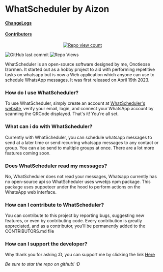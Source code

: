 # WhatScheduler by **Aizon**
#### [ChangeLogs](CHANGELOG.md)
#### [Contributors](CONTRIBUTORS.md)

<p align="center">	
  <a href="https://visitor-badge.glitch.me/badge?page_id=DreadedHippy.whatScheduler_server"> <img alt="Repo view count" src="https://visitor-badge.glitch.me/badge?page_id=DreadedHippy.whatScheduler_server"></a>
</p>

![GitHub last commit](https://img.shields.io/github/last-commit/DreadedHippy/whatScheduler_server?color=%23ffbb00&logo=Github&logoColor=%23ff&style=for-the-badge)
![Repo Views](https://vbr.wocr.tk/badge?page_id=DreadedHippy.whatScheduler&text=views&color=4EC820&logo=Github)

<p>
	WhatScheduler is an open-source software designed by me, Onotieose Izormen. It started out as a hobby project to aid with performing repetitive tasks on whatsapp but is now a Web application which anyone can use to schedule WhatsApp messages. It was first released on April 19th 2023.
</p>

### How do I use WhatScheduler?

<p>
	To use WhatScheduler, simply create an account at <a href="https://whatscheduler.netlify.app">WhatScheduler's website</a>, verify your email, login, and connect your WhatsApp account by scanning the QRCode displayed. That's it! You're all set.
</p>

### What can i do with WhatScheduler?
<p>
	Currently with WhatScheduler, you can schedule whatsapp messages to send at a later time or send recurring whatsapp messages to any contact or group. You can also send to multiple groups at once.
	There are a lot more features coming soon.
</p>

### Does WhatScheduler read my messages?
<p>
	No, WhatScheduler does not read your messages, Whatsapp currently has no open-source api so WhatScheduler uses wwebjs npm package. This package uses puppeteer under the hood to perform actions on the WhatsApp web interface.
</p>

### How can I contribute to WhatScheduler?
<p>
	You can contribute to this project by reporting bugs, suggesting new features, or even by contributing code. Every contribution is greatly appreciated, and as a contributor, you'll be permanently added to the CONTRIBUTORS.md file
</p>

### How can I support the developer?
<p>
	Why thank you for asking :D, you can support me by clicking the link <a href="https://usepayday.me/izormenonotieose9903">Here</a>
</p>

*Be sure to star the repo on github! :D*

